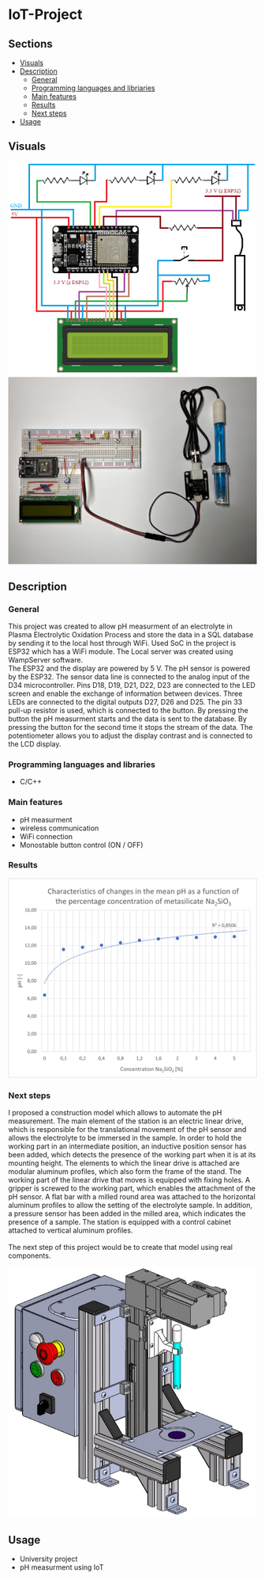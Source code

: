 
# IoT-Project
## Sections

 - [Visuals](#visuals)
 - [Description](#description)
	 - [General](#general)
	 - [Programming languages and libriaries](#programming-languages-and-libraries)
	 - [Main features](#main-features)
   - [Results](#results)
   - [Next steps](#next-steps)
 - [Usage](#usage)

## Visuals

![screenshot](visuals/skrin_schematu_ukladu.PNG "layout diagram")
![screenshot](visuals/zdj_ukladu2.jpg)


## Description

### General

This project was created to allow pH measurment of an electrolyte in Plasma Electrolytic Oxidation Process
and store the data in a SQL database by sending it to the local host through WiFi. 
Used SoC in the project is ESP32 which has a WiFi module. The Local server was created using WampServer software. <br>
The ESP32 and the display are powered by 5 V. The pH sensor is powered by the ESP32.
The sensor data line is connected to the analog input of the D34 microcontroller.
Pins D18, D19, D21, D22, D23 are connected to the LED screen and enable the exchange of information between devices.
Three LEDs are connected to the digital outputs D27, D26 and D25. The pin 33 pull-up resistor is used, which is connected to the button.
By pressing the button the pH measurment starts and the data is sent to the database.
By pressing the button for the second time it stops the stream of the data.
The potentiometer allows you to adjust the display contrast and is connected to the LCD display.

### Programming languages and libraries

 - C/C++

### Main features

- pH measurment
- wireless communication
- WiFi connection
- Monostable button control (ON / OFF)

### Results

![screenshot](visuals/plott.png)

### Next steps

I proposed a construction model which allows to automate the pH measurement. The main element of the station is an electric linear drive,
which is responsible for the translational movement of the pH sensor and allows the electrolyte to be immersed in the sample. 
In order to hold the working part in an intermediate position, an inductive position sensor has been added, which detects the presence of the working part 
when it is at its mounting height. The elements to which the linear drive is attached are modular aluminum profiles, which also form the frame of the stand. 
The working part of the linear drive that moves is equipped with fixing holes. A gripper is screwed to the working part, which enables the attachment of the pH sensor.
A flat bar with a milled round area was attached to the horizontal aluminum profiles to allow the setting of the electrolyte sample. 
In addition, a pressure sensor has been added in the milled area, which indicates the presence of a sample. The station is equipped with a control cabinet attached to vertical aluminum profiles. <br><br>
The next step of this project would be to create that model using real components.

![screenshot](visuals/model_stanowiska1.JPG)

## Usage

 - University project
 - pH measurment using IoT

